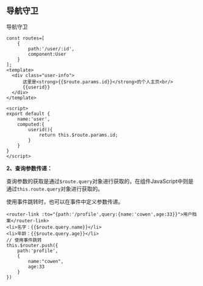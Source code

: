## 导航守卫

导航守卫

```vue
const routes=[
    {
        path:'/user/:id',
        component:User
    }
];
<template>
  <div class="user-info">
      这里是<strong>{{$route.params.id}}</strong>的个人主页<br/>
      {{userid}}
  </div>
</template>

<script>
export default {
    name:'user',
    computed:{
        userid(){
            return this.$route.params.id;
        }
    }
}
</script>
```

**2、查询参数传递：**

查询参数的获取是通过`$route.query`对象进行获取的，在组件JavaScript中则是通过`this.route.query`对象进行获取的。

使用事件跳转时，也可以在事件中定义参数传递。

```vue
<router-link :to="{path:'/profile',query:{name:'cowen',age:33}}">用户档案</router-link>
<li>名字：{{$route.query.name}}</li>
<li>年龄：{{$route.query.age}}</li>
// 使用事件跳转
this.$router.push({
	path:'profile',
	{
		name:"cowen",
	    age:33
	}
})
```

